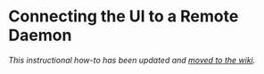 # Connecting the UI to a Remote Daemon

_This instructional how-to has been updated and [moved to the wiki](https://github.com/Stor-Network/stor-blockchain/wiki/Connecting-the-UI-to-a-remote-daemon)._
